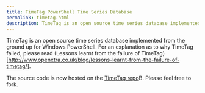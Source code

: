 ```yaml
---
title: TimeTag PowerShell Time Series Database
permalink: timetag.html
description: TimeTag is an open source time series database implemented from the ground up for Windows PowerShell. If you want to know more about TimeTag, please visit the dedicated TimeTag project website.
---
```


TimeTag is an open source time series database implemented from the ground up for Windows PowerShell. For an explanation as to why TimeTag failed, please read (Lessons learnt from the failure of TimeTag)[http://www.openxtra.co.uk/blog/lessons-learnt-from-the-failure-of-timetag/].

The source code is now hosted on the [TimeTag  repo](https://github.com/openxtra/TimeTag)B. Please feel free to fork.

